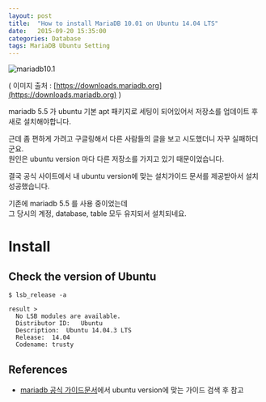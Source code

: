 ```yaml
---
layout: post
title:  "How to install MariaDB 10.01 on Ubuntu 14.04 LTS"
date:   2015-09-20 15:35:00
categories: Database
tags: MariaDB Ubuntu Setting
---
```


![mariadb10.1](https://downloads.mariadb.org/static/generated/images/v2/ice_logo-5dcea9e47b780ff52f75c3c3304d54827f56211e.png)

( 이미지 출처 : [https://downloads.mariadb.org](https://downloads.mariadb.org) )

mariadb 5.5 가 ubuntu 기본 apt 패키지로 세팅이 되어있어서 저장소를 업데이트 후 새로 설치해야합니다.

근데 좀 편하게 가려고 구글링해서 다른 사람들의 글을 보고 시도했더니 자꾸 실패하더군요.  
원인은 ubuntu version 마다 다른 저장소를 가지고 있기 때문이었습니다.

결국 공식 사이트에서 내 ubuntu version에 맞는 설치가이드 문서를 제공받아서 설치 성공했습니다.

기존에 mariadb 5.5 를 사용 중이었는데   
그 당시의 계정, database, table 모두 유지되서 설치되네요.  

<!--more-->

# Install

## Check the version of Ubuntu

~~~
$ lsb_release -a

result >
  No LSB modules are available.
  Distributor ID:	Ubuntu
  Description:	Ubuntu 14.04.3 LTS
  Release:	14.04
  Codename:	trusty
~~~

## References
  * [mariadb 공식 가이드문서](https://downloads.mariadb.org/mariadb/repositories/#mirror=kaist&distro=Ubuntu)에서 ubuntu version에 맞는 가이드 검색 후 참고


